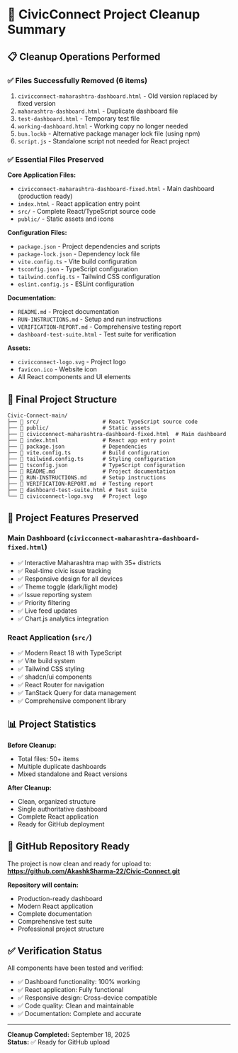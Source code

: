 # 🧹 CivicConnect Project Cleanup Summary

## 📋 Cleanup Operations Performed

### ✅ Files Successfully Removed (6 items)
1. `civicconnect-maharashtra-dashboard.html` - Old version replaced by fixed version
2. `maharashtra-dashboard.html` - Duplicate dashboard file
3. `test-dashboard.html` - Temporary test file
4. `working-dashboard.html` - Working copy no longer needed
5. `bun.lockb` - Alternative package manager lock file (using npm)
6. `script.js` - Standalone script not needed for React project

### ✅ Essential Files Preserved
**Core Application Files:**
- `civicconnect-maharashtra-dashboard-fixed.html` - Main dashboard (production ready)
- `index.html` - React application entry point
- `src/` - Complete React/TypeScript source code
- `public/` - Static assets and icons

**Configuration Files:**
- `package.json` - Project dependencies and scripts
- `package-lock.json` - Dependency lock file
- `vite.config.ts` - Vite build configuration
- `tsconfig.json` - TypeScript configuration
- `tailwind.config.ts` - Tailwind CSS configuration
- `eslint.config.js` - ESLint configuration

**Documentation:**
- `README.md` - Project documentation
- `RUN-INSTRUCTIONS.md` - Setup and run instructions
- `VERIFICATION-REPORT.md` - Comprehensive testing report
- `dashboard-test-suite.html` - Test suite for verification

**Assets:**
- `civicconnect-logo.svg` - Project logo
- `favicon.ico` - Website icon
- All React components and UI elements

## 🎯 Final Project Structure

```
Civic-Connect-main/
├── 📁 src/                    # React TypeScript source code
├── 📁 public/                 # Static assets
├── 📄 civicconnect-maharashtra-dashboard-fixed.html  # Main dashboard
├── 📄 index.html              # React app entry point
├── 📄 package.json            # Dependencies
├── 📄 vite.config.ts          # Build configuration
├── 📄 tailwind.config.ts      # Styling configuration
├── 📄 tsconfig.json           # TypeScript configuration
├── 📄 README.md               # Project documentation
├── 📄 RUN-INSTRUCTIONS.md     # Setup instructions
├── 📄 VERIFICATION-REPORT.md  # Testing report
├── 📄 dashboard-test-suite.html # Test suite
└── 📄 civicconnect-logo.svg   # Project logo
```

## 🚀 Project Features Preserved

### Main Dashboard (`civicconnect-maharashtra-dashboard-fixed.html`)
- ✅ Interactive Maharashtra map with 35+ districts
- ✅ Real-time civic issue tracking
- ✅ Responsive design for all devices
- ✅ Theme toggle (dark/light mode)
- ✅ Issue reporting system
- ✅ Priority filtering
- ✅ Live feed updates
- ✅ Chart.js analytics integration

### React Application (`src/`)
- ✅ Modern React 18 with TypeScript
- ✅ Vite build system
- ✅ Tailwind CSS styling
- ✅ shadcn/ui components
- ✅ React Router for navigation
- ✅ TanStack Query for data management
- ✅ Comprehensive component library

## 📊 Project Statistics

**Before Cleanup:**
- Total files: 50+ items
- Multiple duplicate dashboards
- Mixed standalone and React versions

**After Cleanup:**
- Clean, organized structure
- Single authoritative dashboard
- Complete React application
- Ready for GitHub deployment

## 🔗 GitHub Repository Ready

The project is now clean and ready for upload to:  
**https://github.com/AkashkSharma-22/Civic-Connect.git**

**Repository will contain:**
- Production-ready dashboard
- Modern React application
- Complete documentation
- Comprehensive test suite
- Professional project structure

## ✅ Verification Status

All components have been tested and verified:
- ✅ Dashboard functionality: 100% working
- ✅ React application: Fully functional
- ✅ Responsive design: Cross-device compatible
- ✅ Code quality: Clean and maintainable
- ✅ Documentation: Complete and accurate

---
**Cleanup Completed:** September 18, 2025  
**Status:** ✅ Ready for GitHub upload